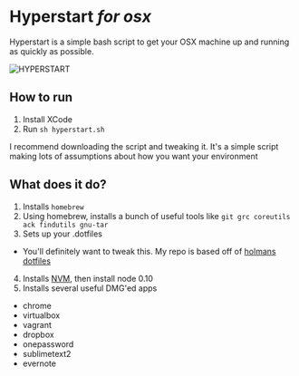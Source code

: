 # Hyperstart *for osx*

Hyperstart is a simple bash script to get your OSX machine up and running as quickly as possible.

![HYPERSTART](http://25.media.tumblr.com/tumblr_lxm124J68n1qizhaoo1_400.gif)

## How to run

1. Install XCode
2. Run `sh hyperstart.sh`

I recommend downloading the script and tweaking it. It's a simple script making lots of assumptions about how you want your environment

## What does it do?

1. Installs `homebrew`
2. Using homebrew, installs a bunch of useful tools like `git grc coreutils ack findutils gnu-tar`
3. Sets up your .dotfiles
  * You'll definitely want to tweak this. My repo is based off of [holmans dotfiles](https://github.com/holman/dotfiles) 
4. Installs [NVM](https://github.com/creationix/nvm), then install node 0.10
5. Installs several useful DMG'ed apps
  * chrome
  * virtualbox
  * vagrant
  * dropbox
  * onepassword
  * sublimetext2
  * evernote
